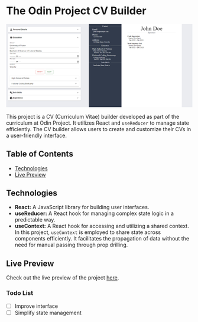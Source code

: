 # The Odin Project CV Builder
![screenshot](./public/ss.png)

This project is a CV (Curriculum Vitae) builder developed as part of the curriculum at Odin Project. It utilizes React and `useReducer` to manage state efficiently. The CV builder allows users to create and customize their CVs in a user-friendly interface.

## Table of Contents
- [Technologies](#technologies)
- [Live Preview](#live-preview)


## Technologies

- **React:** A JavaScript library for building user interfaces.
- **useReducer:** A React hook for managing complex state logic in a predictable way.
- **useContext:** A React hook for accessing and utilizing a shared context. In this project, `useContext` is employed to share state across components efficiently. It facilitates the propagation of data without the need for manual passing through prop drilling.


## Live Preview

Check out the live preview of the project [here](https://the-odin-project-sooty.vercel.app/).

### Todo List

- [ ] Improve interface
- [ ] Simplify state management
